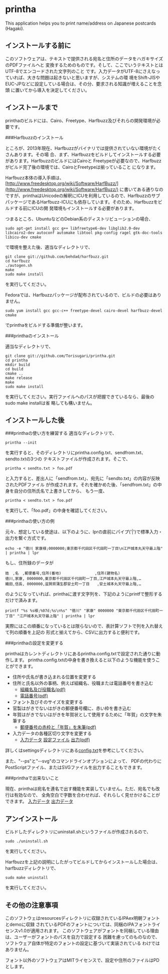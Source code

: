 printha
=======

This application helps you to print name/address on Japanese postcards (Hagaki).

インストールする前に
-----------------

このソフトウェアは、テキストで提供される宛名と住所のデータをハガキサイズのPDFファイルへと
変換するためのものです。そして、ここでいうテキストとはUTF-8でエンコードされた文字列のこと
です。入力データがUTF-8にさえなっていれば、大きな問題は起きないと思いますが、システムの環
境をShift-JISやEUC-JPなどに設定している場合は、その分、要求される知識が増えることを念頭
に置いてから導入を決定してください。


インストールまで
--------------

printhaのビルドには、Cairo、Freetype、Harfbuzz及びそれらの開発環境が必要です。

###Harfbuzzのインストール

ところが、2013年現在、Harfbuzzがバイナリでは提供されていない環境がたくさんあります。その場
合、まず、Harfbuzzをビルドしてインストールする必要があります。HarfbuzzのビルドにはCairoと
Freetypeが必要なので、Harfbuzzがビルド完了後の環境では、CairoとFreetypeは揃っていること
になります。

Harfbuzz本体の導入手順は、
[http://www.freedesktop.org/wiki/Software/HarfBuzz/](http://www.freedesktop.org/wiki/Software/HarfBuzz/)
に書いてある通りなのですが、printhaはUnicodeの解釈にICUを利用しているので、Harfbuzzのサブ
パッケージであるHarfbuzz-ICUにも依存しています。そのため、Harfbuzzをビルドする前にICUの開
発環境もインストールする必要があります。

つまるところ、UbuntuなどのDebian系のディストリビューションの場合、

    sudo apt-get install gcc g++ libfreetype6-dev libglib2.0-dev libcairo2-dev autoconf automake libtool pkg-config ragel gtk-doc-tools libicu-dev cmake

で環境を整えた後、適当なディレクトリで、

    git clone git://github.com/behdad/harfbuzz.git
    cd harfbuzz
    ./autogen.sh
    make
    sudo make install

を実行してください。

Fedoraでは、Harfbuzzパッケージが配布されているので、ビルドの必要はありません。

    sudo yum install gcc gcc-c++ freetype-devel cairo-devel harfbuzz-devel cmake

でprinthaをビルドする準備が整います。

###printhaのインストール

適当なディレクトリで、

    git clone git://github.com/Torisugari/printha.git
    cd printha
    mkdir build
    cd build
    cmake ..
    make release
    make
    sudo make install

を実行してください。実行ファイルへのパスが把握できているなら、最後のsudo make installは省
略しても構いません。

インストールした後
----------------

###printhaの使い方を練習する
適当なディレクトリで、

    printha --init

を実行すると、そのディレクトリにprintha.config.txt、sendfrom.txt、sendto.txtの3つの
テキストファイルが作成されます。そこで、

    printha < sendto.txt > foo.pdf

と入力すると、差出人に「sendfrom.txt」、宛先に「sendto.txt」の内容が反映されたPDFファイル
が作成されます。それを確かめた後、「sendfrom.txt」の中身を自分の住所氏名で上書きしてから、
もう一度、

    printha < sendto.txt > foo.pdf

を実行して、「foo.pdf」の中身を確認してください。

###printhaの使い方の例

元々、想定している使途は、以下のように、lprの直前にパイプ('|')で標準入力・出力を繋ぐ方式です。

    echo -e "徳川 家康様;0000000;東京都千代田区千代田町一丁目\n江戸城本丸天守最上階" | printha | lpr

もし、住所録のデータが

    姓　,名　,郵便番号,住所(番地)　　　　　　　　　,住所(建物名)
    徳川,家康, 0000000,東京都千代田区千代田町一丁目,江戸城本丸天守最上階,…
    織田,信長, 0000000,滋賀県蒲生郡安土町一丁目　　,安土城本丸天守最上階,…

のようになっていれば、printhaに渡す文字列を、下記のようにprintfで整形するだけで済みます。

    printf "%s %s様;%07d;%s\n%s" "徳川" "家康" 0000000 "東京都千代田区千代田町一丁目" "江戸城本丸天守最上階" | printha | lpr

実際にはこの順番になっているとは限らないので、表計算ソフトで列を入れ替えて列の順番を上記の
形式と揃えてから、CSVに出力すると便利です。

###printhaの設定を変更する

printhaはカレントディレクトリにあるprintha.config.txtで設定された通りに動作します。
printha.config.txtの中身を書き換えると以下のような機能を使うことができます。

* 住所や氏名が書き込まれる位置を変更する
* 住所と氏名以外の事柄、例えば組織名、役職または電話番号を書き込む 
    * [組織名及び役職名(pdf)](https://github.com/Torisugari/printha/blob/master/demo/1/president.pdf)
    * [電話番号(pdf)](https://github.com/Torisugari/printha/blob/master/demo/1/telephone.pdf)
* フォント及びそのサイズを変更する
* 官製はがきでないはがきの郵便番号欄に、赤い枠を書き込む
* 年賀はがきでないはがきを年賀状として使用するために「年賀」の文字を朱筆する
    * [郵便番号の赤枠と「年賀」を朱筆(pdf)](https://github.com/Torisugari/printha/blob/master/demo/1/nenga.pdf)
* 入力データの各種区切り文字を変更する
   * [入力データ](https://github.com/Torisugari/printha/blob/master/demo/addressbook.csv)
     [設定ファイル](https://github.com/Torisugari/printha/blob/master/demo/csvoid.txt)
     [出力(pdf)](https://github.com/Torisugari/printha/blob/master/demo/2/addressbook.pdf)

詳しくはsettingsディレクトリにある[config.txt](https://github.com/Torisugari/printha/blob/master/settings/config.txt)を参考にしてください。

また、"--ps"と"--svg"のコマンドラインオプションによって、
PDFの代わりにPostScriptファイル、またはSVGファイルを出力することもできます。

###printhaで出来ないこと

現在、printhaは宛名を連名で出す機能を実装していません。ただ、宛名でも改行は有効なので、
全角空白で字数を合わせれば、それらしく見せかけることができます。
[入力データ](https://github.com/Torisugari/printha/blob/master/demo/demo3.sh)
[出力データ](https://github.com/Torisugari/printha/blob/master/demo/3/renmei.pdf)

アンインストール
--------------

ビルドしたディレクトリにuninstall.shというファイルが作成されるので、

    sudo ./uninstall.sh

を実行してください。

Harfbuzzを上記の説明にしたがってビルドしてからインストールした場合は、
harfbuzzディレクトリで、

    sudo make uninstall

を実行してください。


その他の注意事項
--------------

このソフトウェはresourcesディレクトリに収録されているIPAex明朝フォントとdemoに収録
されているPDFのフォントについては、同梱のIPAフォントライセンスv1.0が適用されます。
このソフトウェアがフォントを同梱している理由は、ユーザーがフォントのパスを自力で設定する
困難を慮ってのものなので、ソフトウェア自体が特定のフォントの設定に基づいて実装されている
わけではありません。

フォント以外のソフトウェアはMITライセンスで、設定や住所のファイルはPDとします。

